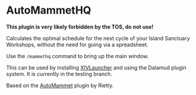 # AutoMammetHQ
**This plugin is very likely forbidden by the TOS, do not use!**

Calculates the optimal schedule for the next cycle of your Island Sanctuary Workshops, without the need for going via a spreadsheet.

Use the `/mammethq` command to bring up the main window.

This can be used by installing [XIVLauncher](https://github.com/goatcorp/FFXIVQuickLauncher) and using the Dalamud plugin system. It is currently in the testing branch.

Based on the [AutoMammet](https://github.com/Rietty/AutoMammet.git) plugin by Rietty.
